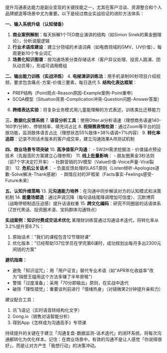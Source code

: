 提升沟通表达能力是副业变现的关键技能之一，尤其在客户洽谈、资源整合和个人品牌塑造等场景中尤为重要。以下是经过商业实战验证的进阶方法体系：

**一、输入系统升级（认知储备）**
1. **商业案例解剖**：每天拆解1个TED商业演讲的结构（如Simon Sinek的黄金圈理论），分析说服逻辑
2. **行业术语库建设**：建立分领域的术语词典（如电商领域的GMV、UV价值），每周更新10个专业词汇
3. **场景化知识图谱**：按沟通场景分类存储话术（客户异议处理、投资人路演、团队动员等），形成可调用模组

**二、输出能力训练（实战淬炼）**
4. **电梯演讲训练法**：用手机录制90秒项目介绍视频，要求包含痛点-方案-价值三要素，每日迭代
5. **结构化表达框架**：
   - PREP结构（Point观点-Reason原因-Example案例-Point重申）
   - SCQA模型（Situation背景-Complication冲突-Question问题-Answer答案）
6. **跨维表达实验**：将复杂业务模式用儿童能理解的方式表述，训练类比迁移能力

**三、数据化反馈系统**
7. **语音分析工具**：使用Otter.ai分析语速（理想商务语速140-160字/分钟）、停顿频率、填充词占比
8. **视频微表情检测**：通过Zoom等平台的回放功能，监测肢体语言占比（理想状态55%肢体+38%语调+7%内容）
9. **转化率追踪**：记录不同话术版本的客户成交率，建立沟通效果A/B测试机制

**四、商业场景专项突破**
10. **高净值客户沟通**：
    - 5W2H需求挖掘法
    - 价值锚点预设技术（先报高阶方案建立心理参照）
11. **线上批量影响**：
    - 朋友圈黄金3秒法则（前7个字决定打开率）
    - 社群营销的3V模型（Value价值-Voice声量-Viral裂变）
12. **危机公关话术**：
    - 负面反馈处理的LAST原则（Listen倾听-Apologize道歉-Solve解决-Thank感谢）
    - 舆情应对的3F框架（Facts事实-Feelings感受-Future未来）

**五、认知升维策略**
13. **元沟通能力培养**：在沟通中同步解读对方的认知模式和决策机制
14. **能量场塑造**：通过声调沉降（每句话结尾降调增加可信度）、沉默博弈（战略停顿制造压迫感）提升话语权重
15. **跨文化编码**：研究不同圈层的话语体系（Z世代黑话、投资圈术语、宝妈群体沟通特点）

**实战案例：知识付费成交话术优化**
某理财训练营通过沟通话术迭代，将转化率从3.2%提升至8.7%：
1. 原始话术："我们的课程包含12节理财课"
2. 优化版本："已经帮助137位学员在学完第6课时，成功规划出每月多出2300元闲钱的方案"

**避坑指南：**
- 避免「知识诅咒」：用「用户证言」替代专业术语（如"APR年化收益率"改为"隔壁王姐用这个方法多赚了半年房租"）
- 警惕「过度准备」：采用「70分即输出」原则，在实战中迭代
- 破除「理性错觉」：重要谈判前进行「情绪热身」（对镜微笑2分钟提升亲和力）

建议配合工具：
1. 讯飞语记（实时语音转结构化文字）
2. Gong.io（销售对话智能分析）
3. 得到App《怎样成为沟通高手》专项课

持续提升的关键在于建立「沟通复盘-数据监测-话术迭代」的闭环系统，将每次沟通都转化为优化样本。记住：在商业场景中，有效的沟通不是让人感觉「你说得很好」，而是让对方产生「我想行动」的决策冲动。

